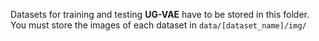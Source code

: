 Datasets for training and testing **UG-VAE** have to be stored in this folder. You must store the images of each dataset in 
<code>data/[dataset_name]/img/</code>

